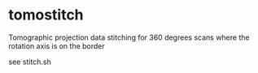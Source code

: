 # tomostitch
Tomographic projection data stitching for 360 degrees scans where the rotation axis is on the border

see stitch.sh